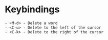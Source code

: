 # Keybindings

```
- <M-d> - Delete a word
- <C-u> - Delete to the left of the cursor
- <C-k> - Delete to the right of the cursor
```

